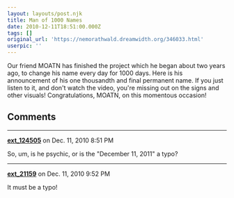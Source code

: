 ```yaml
---
layout: layouts/post.njk
title: Man of 1000 Names
date: 2010-12-11T18:51:00.000Z
tags: []
original_url: 'https://nemorathwald.dreamwidth.org/346033.html'
userpic: ''
---
```

Our friend MOATN has finished the project which he began about two years ago, to change his name every day for 1000 days. Here is his announcement of his one thousandth and final permanent name. If you just listen to it, and don't watch the video, you're missing out on the signs and other visuals! Congratulations, MOATN, on this momentous occasion!

## Comments

---

**[ext_124505](https://www.dreamwidth.org/users/ext_124505)** on Dec. 11, 2010 8:51 PM

So, um, is he psychic, or is the "December 11, 2011" a typo?

---

**[ext_21159](https://www.dreamwidth.org/users/ext_21159)** on Dec. 11, 2010 9:52 PM

It must be a typo!
